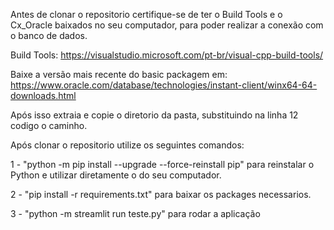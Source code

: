 Antes de clonar o repositorio certifique-se de ter o Build Tools e o Cx_Oracle baixados no seu computador, para poder realizar a conexão com o banco de dados.

Build Tools:
https://visualstudio.microsoft.com/pt-br/visual-cpp-build-tools/

Baixe a versão mais recente do basic packagem em:
https://www.oracle.com/database/technologies/instant-client/winx64-64-downloads.html

Após isso extraia e copie o diretorio da pasta, substituindo na linha 12 codigo o caminho.



Após clonar o repositorio utilize os seguintes comandos:

1 - "python -m pip install --upgrade --force-reinstall pip" para reinstalar o Python e utilizar diretamente o do seu computador.

2 - "pip install -r  requirements.txt" para baixar os packages necessarios.

3 - "python -m streamlit run teste.py" para rodar a aplicação



